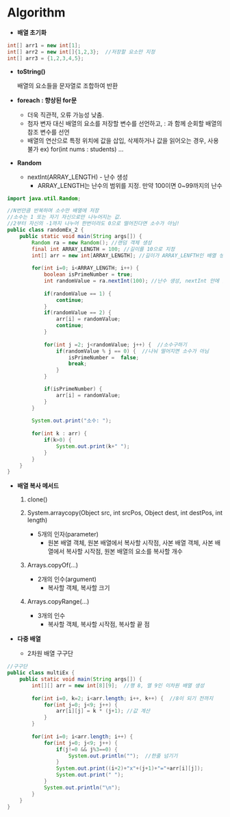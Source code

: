 # Algorithm



- **배열 초기화**

```java
int[] arr1 = new int[1];
int[] arr2 = new int[]{1,2,3};  //저장할 요소만 지정
int[] arr3 = {1,2,3,4,5};   
```



- **toString()**

   배열의 요소들을 문자열로 조합하여 반환



- **foreach : 향상된 for문**

  - 더욱 직관적, 오류 가능성 낮춤.
  - 첨자 변자 대신 배열의 요소를 저장할 변수를 선언하고, : 과 함께 순회할 배열의 참조 변수를 선언
  - 배열의 연산으로 특정 위치에 값을 삽입, 삭제하거나 값을 읽어오는 경우, 사용 불가
    ex) for(int nums : students)  ...
    
    

- **Random**

  - nextInt(ARRAY_LENGTH) - 난수 생성
    - ARRAY_LENGTH는 난수의 범위를 지정. 만약 100이면 0~99까지의 난수



```java
import java.util.Random; 

//N번만큼 반복하며 소수만 배열에 저장 
//소수는 1 또는 자기 자신으로만 나누어지는 값. 
//2부터 자신의 -1까지 나누어 한번이라도 0으로 떨어진다면 소수가 아님! 
public class randomEx_2 { 
    public static void main(String args[]) {
        Random ra = new Random(); //랜덤 객체 생성 
        final int ARRAY_LENGTH = 100; //길이를 10으로 지정 
        int[] arr = new int[ARRAY_LENGTH]; //길이가 ARRAY_LENFTH인 배열 생성
        
        for(int i=0; i<ARRAY_LENGTH; i++) { 
            boolean isPrimeNumber = true; 
            int randomValue = ra.nextInt(100); //난수 생성, nextInt 안에 있는 값은 난수의 범위를 지정. 
            
            if(randomValue == 1) { 
                continue; 
            } 
            if(randomValue == 2) { 
                arr[i] = randomValue; 
                continue; 
            } 
            
            for(int j =2; j<randomValue; j++) {  //소수구하기
                if(randomValue % j == 0) {  //나눠 떨어지면 소수가 아님
                    isPrimeNumber =  false; 
                    break; 
                } 
            } 

            if(isPrimeNumber) { 
                arr[i] = randomValue; 
            } 
        } 
        
        System.out.print("소수: "); 
       
        for(int k : arr) { 
            if(k>0) { 
                System.out.print(k+" "); 
            } 
        } 
    } 
}
```


- **배열 복사 메서드**

  1. clone()

  2. System.arraycopy(Object src, int srcPos, Object dest, int destPos, int length)
      - 5개의 인자(parameter)
          - 원본 배열 객체, 원본 배열에서 복사할 시작점, 사본 배열 객체, 사본 배열에서 복사할 시작점, 원본 배열의 요소를 복사할 개수

  3. Arrays.copyOf(...)
       - 2개의 인수(argument)
          - 복사할 객체, 복사할 크기

  4. Arrays.copyRange(...)
       - 3개의 인수
           - 복사할 객체, 복사할 시작점, 복사할 끝 점



- **다중 배열**

  - 2차원 배열 구구단

```java
//구구단 
public class multiEx { 
    public static void main(String args[]) { 
        int[][] arr = new int[8][9];  //행 8, 열 9인 이차원 배열 생성
 
        for(int i=0, k=2; i<arr.length; i++, k++) {  //8이 되기 전까지  
            for(int j=0; j<9; j++) { 
                arr[i][j] = k * (j+1); //값 계산 
            } 
        } 
        
        for(int i=0; i<arr.length; i++) { 
            for(int j=0; j<9; j++) { 
                if(j!=0 && j%3==0) { 
                    System.out.println("");  //한줄 넘기기 
                } 
                System.out.print((i+2)+"x"+(j+1)+"="+arr[i][j]); 
                System.out.print(" "); 
            } 
            System.out.println("\n"); 
        } 
    } 
}
```



